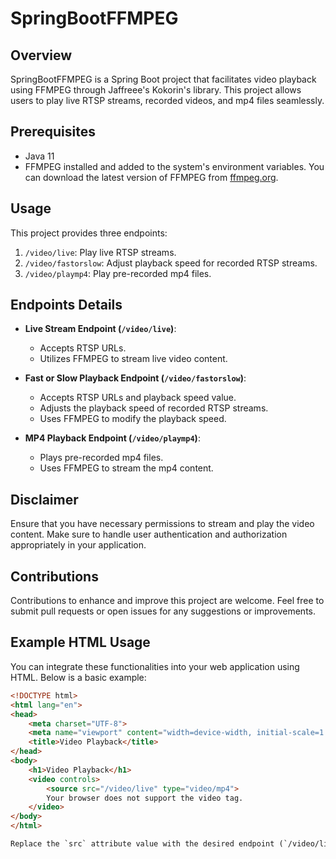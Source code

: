 # SpringBootFFMPEG

## Overview

SpringBootFFMPEG is a Spring Boot project that facilitates video playback using FFMPEG through Jaffreee's Kokorin's
library. This project allows users to play live RTSP streams, recorded videos, and mp4 files seamlessly.

## Prerequisites

- Java 11
- FFMPEG installed and added to the system's environment variables. You can download the latest version of FFMPEG
  from [ffmpeg.org](https://www.ffmpeg.org/).

## Usage

This project provides three endpoints:

1. `/video/live`: Play live RTSP streams.
2. `/video/fastorslow`: Adjust playback speed for recorded RTSP streams.
3. `/video/playmp4`: Play pre-recorded mp4 files.

## Endpoints Details

- **Live Stream Endpoint (`/video/live`)**:
    - Accepts RTSP URLs.
    - Utilizes FFMPEG to stream live video content.

- **Fast or Slow Playback Endpoint (`/video/fastorslow`)**:
    - Accepts RTSP URLs and playback speed value.
    - Adjusts the playback speed of recorded RTSP streams.
    - Uses FFMPEG to modify the playback speed.

- **MP4 Playback Endpoint (`/video/playmp4`)**:
    - Plays pre-recorded mp4 files.
    - Uses FFMPEG to stream the mp4 content.

## Disclaimer
Ensure that you have necessary permissions to stream and play the video content. Make sure to handle user authentication and authorization appropriately in your application.

## Contributions
Contributions to enhance and improve this project are welcome. Feel free to submit pull requests or open issues for any suggestions or improvements.

## Example HTML Usage

You can integrate these functionalities into your web application using HTML. Below is a basic example:

```html 
<!DOCTYPE html>
<html lang="en">
<head>
    <meta charset="UTF-8">
    <meta name="viewport" content="width=device-width, initial-scale=1.0">
    <title>Video Playback</title>
</head>
<body>
    <h1>Video Playback</h1>
    <video controls>
        <source src="/video/live" type="video/mp4">
        Your browser does not support the video tag.
    </video>
</body>
</html>

Replace the `src` attribute value with the desired endpoint (`/video/live`, `/video/fastorslow`, or `/video/playmp4`) to play the corresponding video content.
